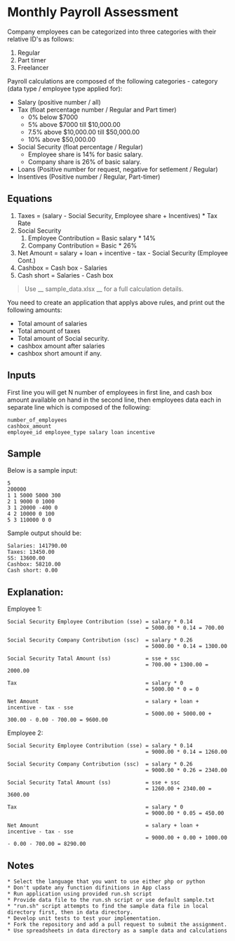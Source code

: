 # Monthly Payroll Assessment

Company employees can be categorized into three categories with their relative ID's as follows:

1. Regular
2. Part timer
3. Freelancer

Payroll calculations are composed of the following categories -  category (data type / employee type applied for):

* Salary (positive number / all)
* Tax (float percentage number / Regular and Part timer)
    * 0% below $7000
    * 5% above $7000 till $10,000.00
    * 7.5% above $10,000.00 till $50,000.00
    * 10% above $50,000.00 
* Social Security (float percentage / Regular)
    * Employee share is 14% for basic salary.
    * Company share is 26% of basic salary.
* Loans (Positive number for request, negative for setlement / Regular)
* Insentives (Positive number / Regular, Part-timer)

## Equations
1. Taxes = (salary - Social Security, Employee share + Incentives) * Tax Rate
2. Social Security
    1. Employee Contribution = Basic salary * 14%
    2. Company Contribution = Basic * 26%
3. Net Amount = salary + loan + incentive - tax - Social Security (Employee Cont.)
4. Cashbox = Cash box - Salaries
5. Cash short = Salaries - Cash box

> Use __ sample_data.xlsx __ for a full calculation details.

You need to create an application that applys above rules, and print out the following amounts:
* Total amount of salaries
* Total amount of taxes
* Total amount of Social security.
* cashbox amount after salaries
* cashbox short amount if any.

## Inputs
First line you will get N number of employees in first line, and cash box amount available on hand in the second line, then employees data each in separate line which is composed of the following:

```
number_of_employees 
cashbox_amount
employee_id employee_type salary loan incentive
```

## Sample

Below is a sample input:

```
5 
200000
1 1 5000 5000 300
2 1 9000 0 1000
3 1 20000 -400 0
4 2 10000 0 100
5 3 110000 0 0
```

Sample output should be:

```
Salaries: 141790.00
Taxes: 13450.00
SS: 13600.00
Cashbox: 58210.00
Cash short: 0.00
```

## Explanation:

Employee 1:
```
Social Security Employee Contribution (sse) = salary * 0.14 
                                            = 5000.00 * 0.14 = 700.00

Social Security Company Contribution (ssc)  = salary * 0.26 
                                            = 5000.00 * 0.14 = 1300.00

Social Security Tatal Amount (ss)           = sse + ssc 
                                            = 700.00 + 1300.00 = 2000.00

Tax                                         = salary * 0 
                                            = 5000.00 * 0 = 0

Net Amount                                  = salary + loan + incentive - tax - sse 
                                            = 5000.00 + 5000.00 + 300.00 - 0.00 - 700.00 = 9600.00
```

Employee 2:
```
Social Security Employee Contribution (sse) = salary * 0.14 
                                            = 9000.00 * 0.14 = 1260.00

Social Security Company Contribution (ssc)  = salary * 0.26 
                                            = 9000.00 * 0.26 = 2340.00

Social Security Tatal Amount (ss)           = sse + ssc 
                                            = 1260.00 + 2340.00 = 3600.00

Tax                                         = salary * 0 
                                            = 9000.00 * 0.05 = 450.00

Net Amount                                  = salary + loan + incentive - tax - sse 
                                            = 9000.00 + 0.00 + 1000.00 - 0.00 - 700.00 = 8290.00
```

## Notes
```
* Select the language that you want to use either php or python
* Don't update any function difinitions in App class
* Run application using provided run.sh script 
* Provide data file to the run.sh script or use default sample.txt
* "run.sh" script attempts to find the sample data file in local directory first, then in data directory.
* Develop unit tests to test your implementation.
* Fork the repository and add a pull request to submit the assignment.
* Use spreadsheets in data directory as a sample data and calculations
```
